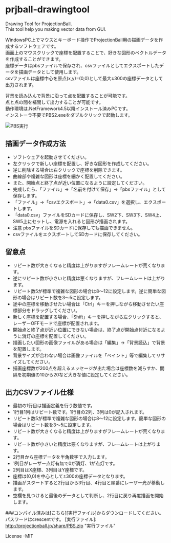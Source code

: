 # prjball-drawingtool

Drawing Tool for ProjectionBall.  
This tool help you making vector data from GUI.  





WindowsPC上でマウスとキーボード操作でProjectionBall用の描画データを作成するソフトウェアです。        
画面上のマウスクリックで座標を配置することで、好きな図形のベクトルデータを作成することができます。  
座標データはpbsファイルで保存され、csvファイルとしてエクスポートしたデータを描画データとして使用します。  
csvファイルは座標中心を原点(x,y)=(0,0)として最大±300の座標データとして出力されます。      
  
  
背景を読み込んで背景に沿って点を配置することが可能です。  
点と点の間を補間して出力することが可能です。  
動作環境は.NetFramework4.5以降インストール済みPCです。  
インストーラ不要でPBS2.exeをダブルクリックで起動します。  


![PBS実行](http://meerstern.up.seesaa.net/image/pbs-a24ec.png "PBS実行")




## 描画データ作成方法
  * ソフトウェアを起動させてください。
  * 左クリックで新しい座標を配置し、好きな図形を作成してください。
  * 逆に削除する場合は右クリックで座標を削除できます。
  * 曲線部や複雑な図形は座標を細かく配置してください。
  * また、開始点と終了点が近い位置になるように設定してください。
  * 完成したら、「ファイル」→「名前を付けて保存」→「pbsファイル」として保存します。
  * 「ファイル」→「csvエクスポート」→「data0.csv」を選択し、エクスポートします。
  * 「data0.csv」ファイルをSDカードに保存し、SW2下、SW3下、SW4上、SW5上にセットし、電源を入れると図形が描画されます。
  * 注意 pbsファイルをSDカードに保存しても描画できません。
  * csvファイルをエクスポートしてSDカードに保存してください。


## 留意点
  * リピート数が大きくなると精度は上がりますがフレームレートが荒くなります。
  * 逆にリピート数が小さいと精度は悪くなりますが、フレームレートは上がります。
  * リピート数5が標準で複雑な図形の場合は8～12に設定します。逆に簡単な図形の場合はリピート数を3～5に設定します。
  * 途中の座標を移動させたい場合は「Ctrl」キーを押しながら移動させたい座標部分をドラッグしてください。
  * 新しく座標を配置する場合、「Shift」キーを押しながら左クリックすると、レーザーOFFモードで座標が配置されます。
  * 開始点と終了点が近い位置にできない場合は、終了点が開始点付近になるように消灯の座標を配置してください。
  * 描画したい図形の画像ファイルがある場合は「編集」→「背景読込」で背景を配置します。
  * 背景サイズが合わない場合は画像ファイルを「ペイント」等で編集してリサイズしてください。
  * 描画座標数が200点を超えるメッセージが出た場合は座標数を減らすか、間隔を初期値の10から20など大きな値に設定してください。



## 出力CSVファイル仕様
  * 最初の1行目は描画定義を行う数値です。
  * 1行目1列はリピート数です。1行目の2列、3列は0が記入されます。
  * リピート数5が標準で複雑な図形の場合は8～12に設定します。簡単な図形の場合はリピート数を3～5に設定します。
  * リピート数が大きくなると精度は上がりますがフレームレートが荒くなります。
  * リピート数が小さいと精度は悪くなりますが、フレームレートは上がります。
  * 2行目から座標データを半角数字で入力します。
  * 1列目がレーザー点灯有無で0が消灯、1が点灯です。
  * 2列目はX座標、3列目はY座標です。 
  * 座標は(0,0)を中心として±300の座標データとなります。
  * 描画がスタートすると2行目から3行目、4行目と順番にレーザー光が移動します。
  * 空欄を見つけると最後のデータとして判断し、2行目に戻り再度描画を開始します。



###コンパイル済みは[こちら][実行ファイル]からダウンロードしてください。  
パスワードはcrescentです。
[実行ファイル]: http://projectionball.jp/share/PBS.zip "実行ファイル"


License -MIT
